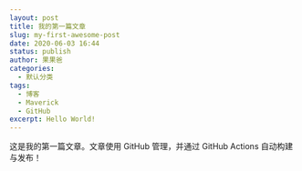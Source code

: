 ```yaml
---
layout: post
title: 我的第一篇文章
slug: my-first-awesome-post
date: 2020-06-03 16:44
status: publish
author: 果果爸
categories: 
  - 默认分类
tags: 
  - 博客
  - Maverick
  - GitHub
excerpt: Hello World!
---
```


这是我的第一篇文章。文章使用 GitHub 管理，并通过 GitHub Actions 自动构建与发布！
